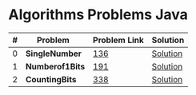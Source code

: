 # Algorithms Problems Java

| # | Problem  | Problem Link | Solution |
|---|-------------------------------------------------|-------|-----------------------------------------------------------------------------------------------------|
| 0 | <b>SingleNumber</b>  <br>             | [136](https://leetcode.com/problems/single-number/)| [Solution](https://github.com/kj-grogu/COEN-279-DAA/blob/main/src/SingleNumber.py)|
| 1 | <b>Numberof1Bits</b>  <br>             | [191](https://leetcode.com/problems/number-of-1-bits/)| [Solution](https://github.com/kj-grogu/COEN-279-DAA/blob/main/src/Numberof1Bits.py)|
| 2 | <b>CountingBits</b>  <br>             | [338](https://leetcode.com/problems/number-of-1-bits/)| [Solution](https://github.com/kj-grogu/COEN-279-DAA/blob/main/src/CountingBits.py)|

